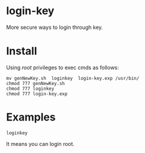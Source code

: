 # login-key
More secure ways to login through key.

# Install
Using *root* privileges to exec cmds as follows:
```
mv genNewKey.sh  loginkey  login-key.exp /usr/bin/
chmod 777 genNewKey.sh  
chmod 777 loginkey
chmod 777 login-key.exp
```

# Examples
```
loginkey
```
It means you can login root.
